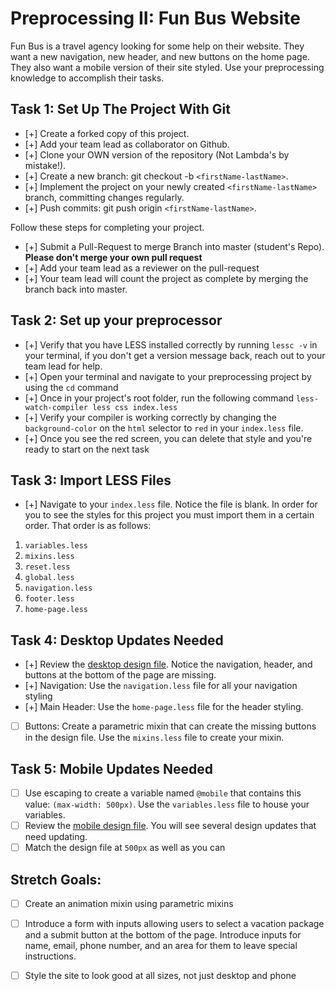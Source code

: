 # Preprocessing II: Fun Bus Website

Fun Bus is a travel agency looking for some help on their website.  They want a new navigation, new header, and new buttons on the home page. They also want a mobile version of their site styled.  Use your preprocessing knowledge to accomplish their tasks.

## Task 1: Set Up The Project With Git

- [+] Create a forked copy of this project.
- [+] Add your team lead as collaborator on Github.
- [+] Clone your OWN version of the repository (Not Lambda's by mistake!).
- [+] Create a new branch: git checkout -b `<firstName-lastName>`.
- [+] Implement the project on your newly created `<firstName-lastName>` branch, committing changes regularly.
- [+] Push commits: git push origin `<firstName-lastName>`.
 
Follow these steps for completing your project.

- [+] Submit a Pull-Request to merge <firstName-lastName> Branch into master (student's  Repo). **Please don't merge your own pull request**
- [+] Add your team lead as a reviewer on the pull-request
- [+] Your team lead will count the project as complete by merging the branch back into master.

## Task 2: Set up your preprocessor
* [+] Verify that you have LESS installed correctly by running `lessc -v` in your terminal, if you don't get a version message back, reach out to your team lead for help.
* [+] Open your terminal and navigate to your preprocessing project by using the `cd` command
* [+] Once in your project's root folder, run the following command `less-watch-compiler less css index.less`
* [+] Verify your compiler is working correctly by changing the `background-color` on the `html` selector to `red` in your `index.less` file.
* [+] Once you see the red screen, you can delete that style and you're ready to start on the next task

## Task 3: Import LESS Files

* [+] Navigate to your `index.less` file. Notice the file is blank.  In order for you to see the styles for this project you must import them in a certain order.  That order is as follows:

1. `variables.less`
2. `mixins.less`
3. `reset.less`
4. `global.less`
5. `navigation.less`
6. `footer.less`
7. `home-page.less`


## Task 4: Desktop Updates Needed
* [+] Review the [desktop design file](design-files/fun-bus-desktop.png).  Notice the navigation, header, and buttons at the bottom of the page are missing.
* [+] Navigation: Use the `navigation.less` file for all your navigation styling
* [+] Main Header: Use the `home-page.less` file for the header styling.
* [ ] Buttons: Create a parametric mixin that can create the missing buttons in the design file. Use the `mixins.less` file to create your mixin.


## Task 5: Mobile Updates Needed
* [ ] Use escaping to create a variable named `@mobile` that contains this value: `(max-width: 500px)`.  Use the `variables.less` file to house your variables.
* [ ] Review the [mobile design file](design-files/fun-bus-mobile.png). You will see several design updates that need updating. 
* [ ] Match the design file at `500px` as well as you can 

## Stretch Goals: 
* [ ] Create an animation mixin using parametric mixins
* [ ] Introduce a form with inputs allowing users to select a vacation package and a submit button at the bottom of the page. Introduce inputs for name, email, phone number, and an area for them to leave special instructions. 
* [ ] Style the site to look good at all sizes, not just desktop and phone



